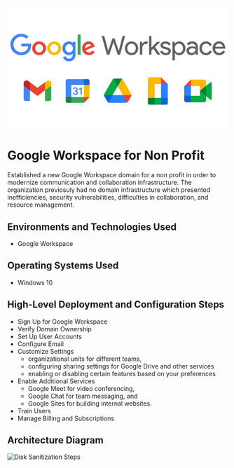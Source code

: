 <p align="center">
<!--img src="https://place-hold.it/600x200" alt="Place Holder Image"/-->
<img src="assets/google-workspace.jpeg" alt="Google Workspace" />
</p>

# Google Workspace for Non Profit 
Established a new Google Workspace domain for a non profit in order to modernize communication and collaboration infrastructure.  The organization previosuly had no domain infrastructure which presented inefficiencies, security vulnerabilities, difficulties in collaboration, and resource management.

## Environments and Technologies Used

- Google Workspace

## Operating Systems Used

- Windows 10

## High-Level Deployment and Configuration Steps

- Sign Up for Google Workspace
- Verify Domain Ownership
- Set Up User Accounts
- Configure Email
- Customize Settings
    - organizational units for different teams, 
    - configuring sharing settings for Google Drive and other services  
    - enabling or disabling certain features based on your preferences
- Enable Additional Services
    - Google Meet for video conferencing, 
    - Google Chat for team messaging, and 
    - Google Sites for building internal websites.
- Train Users
- Manage Billing and Subscriptions


<h2>Architecture Diagram</h2>

<p>
<img src="https://i.imgur.com/DJmEXEB.png" height="80%" width="80%" alt="Disk Sanitization Steps"/>
</p>
